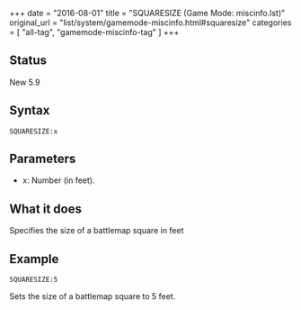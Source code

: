 +++
date = "2016-08-01"
title = "SQUARESIZE (Game Mode: miscinfo.lst)"
original_url = "list/system/gamemode-miscinfo.html#squaresize"
categories = [ "all-tag", "gamemode-miscinfo-tag" ]
+++

## Status

New 5.9

## Syntax

`SQUARESIZE:x`

## Parameters

-   x: Number (in feet).



What it does
------------

Specifies the size of a battlemap square in feet

Example
-------

`SQUARESIZE:5`

Sets the size of a battlemap square to 5 feet.

